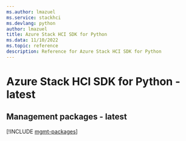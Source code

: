 ```yaml
---
ms.author: lmazuel
ms.service: stackhci
ms.devlang: python
author: lmazuel
title: Azure Stack HCI SDK for Python
ms.data: 11/10/2022
ms.topic: reference
description: Reference for Azure Stack HCI SDK for Python
---
```

# Azure Stack HCI SDK for Python - latest

## Management packages - latest
[!INCLUDE [mgmt-packages](stack-hci-mgmt-index.md)]